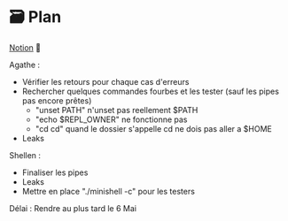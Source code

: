 # 🗃️ Plan

[Notion](https://agatocherry.notion.site/Minishell-d9d2a462a1384b26ae9491338da6e053) 📌

Agathe :
- Vérifier les retours pour chaque cas d'erreurs
- Rechercher quelques commandes fourbes et les tester (sauf les pipes pas encore prêtes)
  - "unset PATH" n'unset pas reellement $PATH
  - "echo $REPL_OWNER" ne fonctionne pas
  - "cd cd" quand le dossier s'appelle cd ne dois pas aller a $HOME
- Leaks 

Shellen :
- Finaliser les pipes
- Leaks
- Mettre en place "./minishell -c" pour les testers

Délai : Rendre au plus tard le 6 Mai
